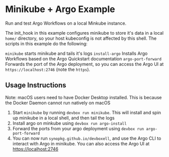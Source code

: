# Minikube + Argo Example

Run and test Argo Workflows on a local Minkube instance.

The init_hook in this example configures minikube to store it's data in a local `home/` directory, so your host kubeconfig is not affected by this shell. The scripts in this example do the following:

`minikube` starts minikube and tails it's logs
`install-argo` Installs Argo Workflows based on the Argo Quickstart documentation
`argo-port-forward` Forwards the port of the Argo deployment, so you can access the Argo UI at `https://localhost:2746` (note the `https`).

## Usage Instructions

Note: macOS users need to have Docker Desktop installed. This is because the Docker Daemon cannot run natively on macOS

1. Start `minikube` by running `devbox run minikube`. This will install and spin up minikube in a local shell, and then tail the logs
2. Install argo on minkube using `devbox run argo-install`
3. Forward the ports from your argo deployment using `devbox run argo-port-forward`
4. You can now run `synopkg.github.io/devboxell`, and use the Argo CLI to interact with Argo in minikube. You can also access the Argo UI at [https://localhost:2746](https://localhost:2746)

